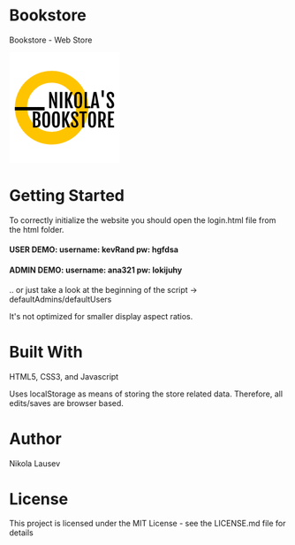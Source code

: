 # Bookstore
Bookstore - Web Store

![Nikola Lausev's Bookstore logo](images/logo.png)

# Getting Started
To correctly initialize the website you should open the login.html file from the html folder.

#### USER DEMO: username: kevRand  pw: hgfdsa

#### ADMIN DEMO: username: ana321  pw: lokijuhy

.. or just take a look at the beginning of the script -> defaultAdmins/defaultUsers

It's not optimized for smaller display aspect ratios.

# Built With
HTML5, CSS3, and Javascript

Uses localStorage as means of storing the store related data. Therefore, all edits/saves are browser based.

# Author
Nikola Lausev

# License
This project is licensed under the MIT License - see the LICENSE.md file for details
